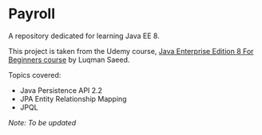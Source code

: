 # Payroll

A repository dedicated for learning Java EE 8. 

This project is taken from the Udemy course, [Java Enterprise Edition 8 For Beginners course](https://www.udemy.com/course/java-enterprise-edition-8/)
by Luqman Saeed.

Topics covered:

* Java Persistence API 2.2
* JPA Entity Relationship Mapping
* JPQL

*Note: To be updated*
